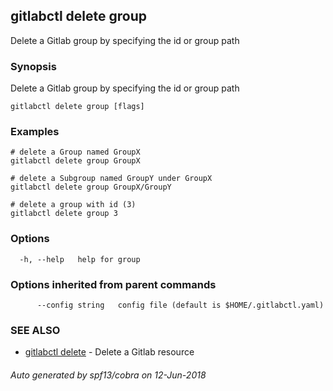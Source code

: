 ## gitlabctl delete group

Delete a Gitlab group by specifying the id or group path

### Synopsis

Delete a Gitlab group by specifying the id or group path

```
gitlabctl delete group [flags]
```

### Examples

```
# delete a Group named GroupX
gitlabctl delete group GroupX

# delete a Subgroup named GroupY under GroupX
gitlabctl delete group GroupX/GroupY

# delete a group with id (3)
gitlabctl delete group 3
```

### Options

```
  -h, --help   help for group
```

### Options inherited from parent commands

```
      --config string   config file (default is $HOME/.gitlabctl.yaml)
```

### SEE ALSO

* [gitlabctl delete](gitlabctl_delete.md)	 - Delete a Gitlab resource

###### Auto generated by spf13/cobra on 12-Jun-2018
